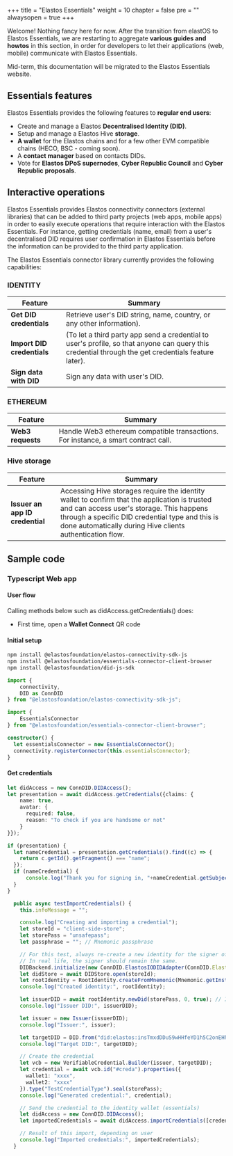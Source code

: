 
+++
title = "Elastos Essentials"
weight = 10
chapter = false
pre = ""
alwaysopen = true
+++

Welcome! Nothing fancy here for now. After the transition from elastOS to Elastos Essentials, we are restarting to aggregate **various guides and howtos** in this section, in order for developers to let their applications (web, mobile) communicate with Elastos Essentials.

Mid-term, this documentation will be migrated to the Elastos Essentials website.

## Essentials features

Elastos Essentials provides the following features to **regular end users**:

* Create and manage a Elastos **Decentralised Identity (DID)**.
* Setup and manage a Elastos Hive **storage**.
* **A wallet** for the Elastos chains and for a few other EVM compatible chains (HECO, BSC - coming soon).
* A **contact manager** based on contacts DIDs.
* Vote for **Elastos DPoS supernodes**, **Cyber Republic Council** and **Cyber Republic proposals**.

## Interactive operations

Elastos Essentials provides Elastos connectivity connectors (external libraries) that can be added to third party projects (web apps, mobile apps) in order to easily execute operations that require interaction with the Elastos Essentials. For instance, getting credentials (name, email) from a user's decentralised DID requires user confirmation in Elastos Essentials before the information can be provided to the third party application.

The Elastos Essentials connector library currently provides the following capabilities:

### IDENTITY

| Feature | Summary |
| ------- | ------- |
| **Get DID credentials** | Retrieve user's DID string, name, country, or any other information). |
| **Import DID credentials** | (To let a third party app send a credential to user's profile, so that anyone can query this credential through the get credentials feature later). |
| **Sign data with DID** | Sign any data with user's DID. |

### ETHEREUM

| Feature | Summary |
| ------- | ------- |
| **Web3 requests** | Handle Web3 ethereum compatible transactions. For instance, a smart contract call. |

### Hive storage

| Feature | Summary |
| ------- | ------- |
| **Issuer an app ID credential** | Accessing Hive storages require the identity wallet to confirm that the application is trusted and can access user's storage. This happens through a specific DID credential type and this is done automatically during Hive clients authentication flow. |


## Sample code

### Typescript Web app

#### User flow

Calling methods below such as didAccess.getCredentials() does:

* First time, open a **Wallet Connect** QR code

#### Initial setup

```bash
npm install @elastosfoundation/elastos-connectivity-sdk-js
npm install @elastosfoundation/essentials-connector-client-browser
npm install @elastosfoundation/did-js-sdk
```

```typescript
import {
    connectivity,
    DID as ConnDID
} from "@elastosfoundation/elastos-connectivity-sdk-js";

import {
    EssentialsConnector
} from "@elastosfoundation/essentials-connector-client-browser";

constructor() {
  let essentialsConnector = new EssentialsConnector();
  connectivity.registerConnector(this.essentialsConnector);
}
```

#### Get credentials

```typescript
let didAccess = new ConnDID.DIDAccess();
let presentation = await didAccess.getCredentials({claims: {
    name: true,
    avatar: {
      required: false,
      reason: "To check if you are handsome or not"
    }
}});

if (presentation) {
  let nameCredential = presentation.getCredentials().find((c) => {
    return c.getId().getFragment() === "name";
  });
  if (nameCredential) {
      console.log("Thank you for signing in, "+nameCredential.getSubject().getProperty("name"));
  }
}
```

```typescript
  public async testImportCredentials() {
    this.infoMessage = "";

    console.log("Creating and importing a credential");
    let storeId = "client-side-store";
    let storePass = "unsafepass";
    let passphrase = ""; // Mnemonic passphrase

    // For this test, always re-create a new identity for the signer of the created credential.
    // In real life, the signer should remain the same.
    DIDBackend.initialize(new ConnDID.ElastosIODIDAdapter(ConnDID.ElastosIODIDAdapterMode.DEVNET));
    let didStore = await DIDStore.open(storeId);
    let rootIdentity = RootIdentity.createFromMnemonic(Mnemonic.getInstance().generate(), passphrase, didStore, storePass, true);
    console.log("Created identity:", rootIdentity);

    let issuerDID = await rootIdentity.newDid(storePass, 0, true); // Index 0, overwrite
    console.log("Issuer DID:", issuerDID);

    let issuer = new Issuer(issuerDID);
    console.log("Issuer:", issuer);

    let targetDID = DID.from("did:elastos:insTmxdDDuS9wHHfeYD1h5C2onEHh3D8Vq");
    console.log("Target DID:", targetDID);

    // Create the credential
    let vcb = new VerifiableCredential.Builder(issuer, targetDID);
    let credential = await vcb.id("#creda").properties({
      wallet1: "xxxx",
      wallet2: "xxxx"
    }).type("TestCredentialType").seal(storePass);
    console.log("Generated credential:", credential);

    // Send the credential to the identity wallet (essentials)
    let didAccess = new ConnDID.DIDAccess();
    let importedCredentials = await didAccess.importCredentials([credential]);

    // Result of this import, depending on user
    console.log("Imported credentials:", importedCredentials);
  }
```